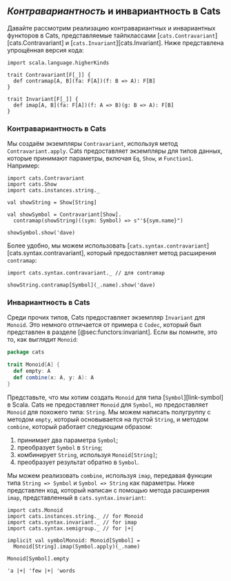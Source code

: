 ## *Контравариантность* и инвариантность в Cats

Давайте рассмотрим реализацию
контравариантных и инвариантных функторов в Cats,
представляемые тайпклассами [`cats.Contravariant`][cats.Contravariant]
и [`cats.Invariant`][cats.Invariant].
Ниже представлена упрощённая версия кода:

```tut:book:invisible
import scala.language.higherKinds
```

```tut:book:silent
trait Contravariant[F[_]] {
  def contramap[A, B](fa: F[A])(f: B => A): F[B]
}

trait Invariant[F[_]] {
  def imap[A, B](fa: F[A])(f: A => B)(g: B => A): F[B]
}
```

### Контравариантность в Cats

Мы создаём экземпляры `Contravariant`,
используя метод `Contravariant.apply`.
Cats предоставляет экземпляры для типов данных, которые принимают параметры,
включая `Eq`, `Show`, и `Function1`.
Например:

```tut:book:silent:reset
import cats.Contravariant
import cats.Show
import cats.instances.string._

val showString = Show[String]

val showSymbol = Contravariant[Show].
  contramap(showString)((sym: Symbol) => s"'${sym.name}")
```

```tut:book
showSymbol.show('dave)
```

Более удобно, мы можем использовать
[`cats.syntax.contravariant`][cats.syntax.contravariant],
который предоставляет метод расширения `contramap`:

```tut:book:silent
import cats.syntax.contravariant._ // для contramap
```

```tut:book
showString.contramap[Symbol](_.name).show('dave)
```

### Инвариантность в Cats

Среди прочих типов,
Cats предоставляет экземпляр `Invariant` для `Monoid`.
Это немного отличается от примера с `Codec`,
который был представлен в разделе [@sec:functors:invariant].
Если вы помните, это то, как выглядит `Monoid`:

```scala
package cats

trait Monoid[A] {
  def empty: A
  def combine(x: A, y: A): A
}
```

Представьте, что мы хотим создать `Monoid`
для типа [`Symbol`][link-symbol] в Scala.
Cats не предоставляет `Monoid` для `Symbol`,
но предоставляет `Monoid` для похожего типа: `String`.
Мы можем написать полугруппу с
методом `empty`, который основывается на пустой `String`,
и методом `combine`, который работает следующим образом:

1. принимает два параметра `Symbol`;
2. преобразует `Symbol` в `String`;
3. комбинирует `String`, используя `Monoid[String]`;
4. преобразует результат обратно в `Symbol`.

Мы можем реализовать `combine`, используя `imap`,
передавая функции типа `String => Symbol`
и `Symbol => String` как параметры.
Ниже представлен код, который написан с помощью
метода расширения `imap`,
представленный в `cats.syntax.invariant`:

```tut:book:silent
import cats.Monoid
import cats.instances.string._ // for Monoid
import cats.syntax.invariant._ // for imap
import cats.syntax.semigroup._ // for |+|

implicit val symbolMonoid: Monoid[Symbol] =
  Monoid[String].imap(Symbol.apply)(_.name)
```

```tut:book
Monoid[Symbol].empty

'a |+| 'few |+| 'words
```
